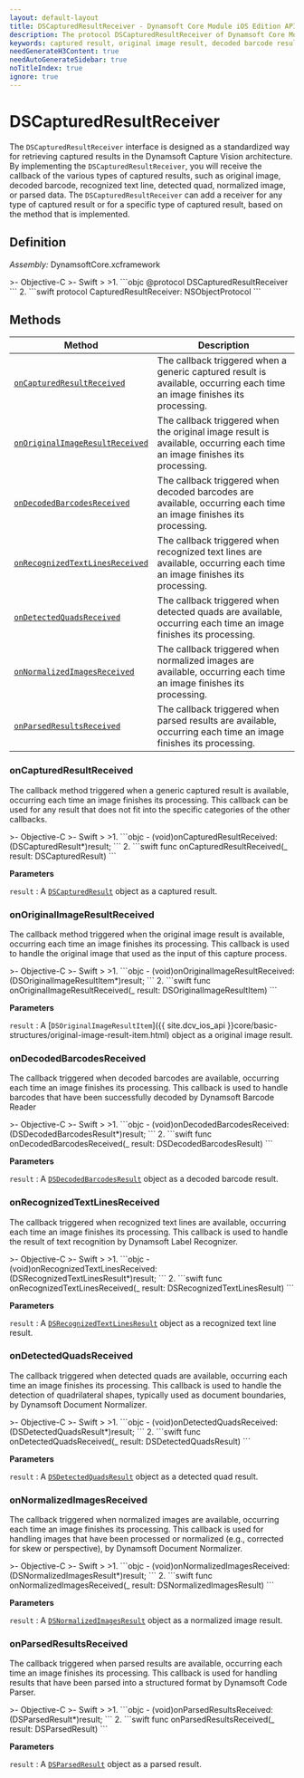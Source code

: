 ```yaml
---
layout: default-layout
title: DSCapturedResultReceiver - Dynamsoft Core Module iOS Edition API Reference
description: The protocol DSCapturedResultReceiver of Dynamsoft Core Module iOS Edition provides methods for monitoring the output of captured results, including captured result, original image result, decoded barcode result, recognized text line result, detected quad result, normalized image result, and parsed result.
keywords: captured result, original image result, decoded barcode result, recognized text line result, detected quad result, normalized image result, parsed result, objective-c, swift
needGenerateH3Content: true
needAutoGenerateSidebar: true
noTitleIndex: true
ignore: true
---
```


# DSCapturedResultReceiver

The `DSCapturedResultReceiver` interface is designed as a standardized way for retrieving captured results in the Dynamsoft Capture Vision architecture. By implementing the `DSCapturedResultReceiver`, you will receive the callback of the various types of captured results, such as original image, decoded barcode, recognized text line, detected quad, normalized image, or parsed data. The `DSCapturedResultReceiver` can add a receiver for any type of captured result or for a specific type of captured result, based on the method that is implemented.

## Definition

*Assembly:* DynamsoftCore.xcframework

<div class="sample-code-prefix"></div>
>- Objective-C
>- Swift
>
>1. 
```objc
@protocol DSCapturedResultReceiver <NSObject>
```
2. 
```swift
protocol CapturedResultReceiver: NSObjectProtocol
```

## Methods

| Method | Description |
| ------ | ----------- |
| [`onCapturedResultReceived`](#oncapturedresultreceived) | The callback triggered when a generic captured result is available, occurring each time an image finishes its processing. |
| [`onOriginalImageResultReceived`](#onoriginalimageresultreceived) | The callback triggered when the original image result is available, occurring each time an image finishes its processing. |
| [`onDecodedBarcodesReceived`](#ondecodedbarcodesreceived) | The callback triggered when decoded barcodes are available, occurring each time an image finishes its processing. |
| [`onRecognizedTextLinesReceived`](#onrecognizedtextlinesreceived) | The callback triggered when recognized text lines are available, occurring each time an image finishes its processing. |
| [`onDetectedQuadsReceived`](#ondetectedquadsreceived) | The callback triggered when detected quads are available, occurring each time an image finishes its processing. |
| [`onNormalizedImagesReceived`](#onnormalizedimagesreceived) | The callback triggered when normalized images are available, occurring each time an image finishes its processing. |
| [`onParsedResultsReceived`](#onparsedresultsreceived) | The callback triggered when parsed results are available, occurring each time an image finishes its processing. |

### onCapturedResultReceived

The callback method triggered when a generic captured result is available, occurring each time an image finishes its processing. This callback can be used for any result that does not fit into the specific categories of the other callbacks.

<div class="sample-code-prefix"></div>
>- Objective-C
>- Swift
>
>1. 
```objc
- (void)onCapturedResultReceived:(DSCapturedResult*)result;
```
2. 
```swift
func onCapturedResultReceived(_ result: DSCapturedResult)
```

**Parameters**

`result` : A [`DSCapturedResult`](captured-result.md) object as a captured result.

### onOriginalImageResultReceived

The callback method triggered when the original image result is available, occurring each time an image finishes its processing. This callback is used to handle the original image that used as the input of this capture process.

<div class="sample-code-prefix"></div>
>- Objective-C
>- Swift
>
>1. 
```objc
- (void)onOriginalImageResultReceived:(DSOriginalImageResultItem*)result;
```
2. 
```swift
func onOriginalImageResultReceived(_ result: DSOriginalImageResultItem)
```

**Parameters**

`result` : A [`DSOriginalImageResultItem`]({{ site.dcv_ios_api }}core/basic-structures/original-image-result-item.html) object as a original image result.

### onDecodedBarcodesReceived

The callback triggered when decoded barcodes are available, occurring each time an image finishes its processing. This callback is used to handle barcodes that have been successfully decoded by Dynamsoft Barcode Reader

<div class="sample-code-prefix"></div>
>- Objective-C
>- Swift
>
>1. 
```objc
- (void)onDecodedBarcodesReceived:(DSDecodedBarcodesResult*)result;
```
2. 
```swift
func onDecodedBarcodesReceived(_ result: DSDecodedBarcodesResult)
```

**Parameters**

`result` : A [`DSDecodedBarcodesResult`]({{site.dbr_ios_api}}decoded-barcodes-result.html}}) object as a decoded barcode result.

### onRecognizedTextLinesReceived

The callback triggered when recognized text lines are available, occurring each time an image finishes its processing. This callback is used to handle the result of text recognition by Dynamsoft Label Recognizer.

<div class="sample-code-prefix"></div>
>- Objective-C
>- Swift
>
>1. 
```objc
- (void)onRecognizedTextLinesReceived:(DSRecognizedTextLinesResult*)result;
```
2. 
```swift
func onRecognizedTextLinesReceived(_ result: DSRecognizedTextLinesResult)
```

**Parameters**

`result` : A [`DSRecognizedTextLinesResult`]({{site.dlr_ios_api}}recognized-text-lines-result.html) object as a recognized text line result.

### onDetectedQuadsReceived

The callback triggered when detected quads are available, occurring each time an image finishes its processing. This callback is used to handle the detection of quadrilateral shapes, typically used as document boundaries, by Dynamsoft Document Normalizer.

<div class="sample-code-prefix"></div>
>- Objective-C
>- Swift
>
>1. 
```objc
- (void)onDetectedQuadsReceived:(DSDetectedQuadsResult*)result;
```
2. 
```swift
func onDetectedQuadsReceived(_ result: DSDetectedQuadsResult)
```

**Parameters**

`result` : A [`DSDetectedQuadsResult`]({{site.ddn_ios_api}}detected-quads-result.html) object as a detected quad result.

### onNormalizedImagesReceived

The callback triggered when normalized images are available, occurring each time an image finishes its processing. This callback is used for handling images that have been processed or normalized (e.g., corrected for skew or perspective), by Dynamsoft Document Normalizer.

<div class="sample-code-prefix"></div>
>- Objective-C
>- Swift
>
>1. 
```objc
- (void)onNormalizedImagesReceived:(DSNormalizedImagesResult*)result;
```
2. 
```swift
func onNormalizedImagesReceived(_ result: DSNormalizedImagesResult)
```

**Parameters**

`result` : A [`DSNormalizedImagesResult`]({{site.ddn_ios_api}}normalized-images-result.html) object as a normalized image result.

### onParsedResultsReceived

The callback triggered when parsed results are available, occurring each time an image finishes its processing. This callback is used for handling results that have been parsed into a structured format by Dynamsoft Code Parser.

<div class="sample-code-prefix"></div>
>- Objective-C
>- Swift
>
>1. 
```objc
- (void)onParsedResultsReceived:(DSParsedResult*)result;
```
2. 
```swift
func onParsedResultsReceived(_ result: DSParsedResult)
```

**Parameters**

`result` : A [`DSParsedResult`]({{site.dcp_ios_api}}parsed-result.html) object as a parsed result.
